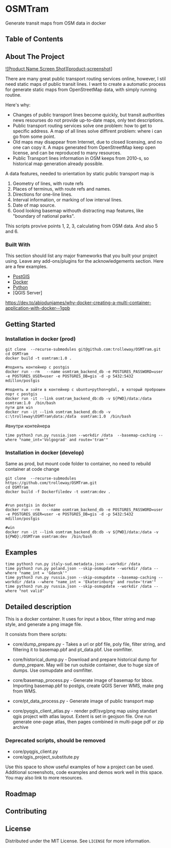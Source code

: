 # OSMTram
Generate transit maps from OSM data in docker

<!--
[![Contributors][contributors-shield]][contributors-url]
[![Forks][forks-shield]][forks-url]
[![Stargazers][stars-shield]][stars-url]
[![Issues][issues-shield]][issues-url]
[![MIT License][license-shield]][license-url]
[![LinkedIn][linkedin-shield]][linkedin-url]
-->


<!-- PROJECT LOGO -->

<!--
<br />
<p align="center">
  <a href="https://github.com/othneildrew/Best-README-Template">
    <img src="images/logo.png" alt="Logo" width="80" height="80">
  </a>
<!--
  <h3 align="center">Best-README-Template</h3>

  <p align="center">
    An awesome README template to jumpstart your projects!
    <br />
    <a href="https://github.com/othneildrew/Best-README-Template"><strong>Explore the docs »</strong></a>
    <br />
    <br />
    <a href="https://github.com/othneildrew/Best-README-Template">View Demo</a>
    ·
    <a href="https://github.com/othneildrew/Best-README-Template/issues">Report Bug</a>
    ·
    <a href="https://github.com/othneildrew/Best-README-Template/issues">Request Feature</a>
  </p>
</p>
-->


<!-- TABLE OF CONTENTS -->
## Table of Contents
<!--
* [About the Project](#about-the-project)
  * [Built With](#built-with)
* [Getting Started](#getting-started)
  * [Prerequisites](#prerequisites)
  * [Installation](#installation)
* [Usage](#usage)
* [Roadmap](#roadmap)
* [Contributing](#contributing)
* [License](#license)
* [Contact](#contact)
* [Acknowledgements](#acknowledgements)

-->

<!-- ABOUT THE PROJECT -->
## About The Project

[![Product Name Screen Shot][product-screenshot]](https://example.com)

There are many great public transport routing services online, however, I stil need static maps of public transit lines. I want to create a automatic process for generate static maps from OpenStreetMap data, with simply running routine.

Here's why:
* Changes of public transport lines become quickly, but transit authorities news resourses do not provide up-to-date maps, only text descriptions.
* Public transport routing services solve one problem: how to get to specific address. A map of all lines solve diffirent problem: where i can go from some point.
* Old maps may disappear from Internet, due to closed licensing, and no one can copy it. A maps generated from OpenStreetMap keep open license, and can be reproduced to many resources.
* Public Transport lines information in OSM keeps from 2010-s, so historical map generation already possible.

A data features, needed to orientation by static public transport map is

1. Geometry of lines, with route refs
2. Places of terminus, with route refs and names.
3. Directions for one-line lines.
4. Interval information, or marking of low interval lines.
5. Date of map source.
6. Good looking basemap withouth distracting map features, like "boundary of national parks".

This scripts provive points 1, 2, 3, calculating from OSM data. And also 5 and 6.

### Built With
This section should list any major frameworks that you built your project using. Leave any add-ons/plugins for the acknowledgements section. Here are a few examples.
* [PostGIS](https://postgis.net/)
* [Docker](https://www.docker.com/)
* [Python](https://www.python.org/)
* [QGIS Server]

https://dev.to/abiodunjames/why-docker-creating-a-multi-container-application-with-docker--1gpb

<!-- GETTING STARTED -->
## Getting Started

<!--### Prerequisites -->

### Installation in docker (prod)
```
git clone  --recurse-submodules git@github.com:trolleway/OSMTram.git
cd OSMTram
docker build -t osmtram:1.0 .

#поднять контейнер с postgis
docker run --rm   --name osmtram_backend_db -e POSTGRES_PASSWORD=user -e POSTGRES_USER=user -e POSTGRES_DB=gis -d -p 5432:5432   mdillon/postgis

#поднять и зайти в контейнер с ubuntu+python+gdal, в который проброшен порт с postgis
docker run -it --link osmtram_backend_db:db -v ${PWD}/data:/data   osmtram:1.0  /bin/bash
пути для win
docker run -it --link osmtram_backend_db:db -v c:\trolleway\OSMTram\data:/data  osmtram:1.0  /bin/bash
```


#внутри контейнера
```
time python3 run.py russia.json --workdir /data  --basemap-caching --where "name_int='Volgograd' and route='tram'"
```

### Installation in docker (develop)
Same as prod, but mount code folder to container, no need to rebuild container at code change

```
git clone  --recurse-submodules https://github.com/trolleway/OSMTram.git
cd OSMTram
docker build -f Dockerfiledev -t osmtram:dev .


#run postgis in docker
docker run --rm   --name osmtram_backend_db -e POSTGRES_PASSWORD=user -e POSTGRES_USER=user -e POSTGRES_DB=gis -d -p 5432:5432   mdillon/postgis

#win
docker run -it --link osmtram_backend_db:db -v ${PWD}/data:/data -v ${PWD}:/OSMTram osmtram:dev  /bin/bash
```


## Examples

```
time python3 run.py italy-sud.metadata.json --workdir /data
time python3 run.py poland.json --skip-osmupdate --workdir /data --where "name_int = 'Gdansk'"
time python3 run.py russia.json --skip-osmupdate --basemap-caching --workdir /data --where "name_int = 'Ekaterinburg' and route='tram'"
time python3 run.py russia.json --skip-osmupdate --workdir /data --where "not valid"

```

<!-- USAGE EXAMPLES -->
## Detailed description

This is a docker container. It uses for input a bbox, filter string and map style, and generate a png image file.

It consists from there scripts:

* core/dump_prepare.py - Takes a url or pbf file, poly file, filter string, and filtering it to basemap.pbf and pt_data.pbf. Use osmfilter.
* core/historical_dump.py - Download and prepare historical dump for dump_prepare. May will be run outside container, due to huge size of dumps. Use osmupdate and osmfilter.
* core/basemap_process.py - Generate image of basemap for bbox. Importing basemap.pbf to postgis, create QGIS Server WMS, make png from WMS.
* core/pt_data_process.py - Generate image of public transport map

* core/pyqgis_client_atlas.py - render pdf/svg/png map using standart qgis project with atlas layout. Extent is set in geojson file.
    One run generate one-page atlas, then pages combined in multi-page pdf or zip archive

### Deprecated scripts, should be removed

* core/pyqgis_client.py
* core/qgis_project_substitute.py


Use this space to show useful examples of how a project can be used. Additional screenshots, code examples and demos work well in this space. You may also link to more resources.

<!--
_For more examples, please refer to the [Documentation](https://example.com)_
-->


<!-- ROADMAP -->
## Roadmap



<!-- CONTRIBUTING -->
## Contributing



<!-- LICENSE -->
## License

Distributed under the MIT License. See `LICENSE` for more information.



<!-- CONTACT -->
<!--## Contact

Your Name - [@your_twitter](https://twitter.com/your_username) - email@example.com

Project Link: [https://github.com/your_username/repo_name](https://github.com/your_username/repo_name)-->



<!-- ACKNOWLEDGEMENTS -->
<!--## Acknowledgements
* [GitHub Emoji Cheat Sheet](https://www.webpagefx.com/tools/emoji-cheat-sheet)
* [Img Shields](https://shields.io)
* [Choose an Open Source License](https://choosealicense.com)
* [GitHub Pages](https://pages.github.com)
* [Animate.css](https://daneden.github.io/animate.css)
* [Loaders.css](https://connoratherton.com/loaders)
* [Slick Carousel](https://kenwheeler.github.io/slick)
* [Smooth Scroll](https://github.com/cferdinandi/smooth-scroll)
* [Sticky Kit](http://leafo.net/sticky-kit)
* [JVectorMap](http://jvectormap.com)
* [Font Awesome](https://fontawesome.com)-->





<!-- MARKDOWN LINKS & IMAGES -->
<!-- https://www.markdownguide.org/basic-syntax/#reference-style-links -->
<!--[contributors-shield]: https://img.shields.io/github/contributors/othneildrew/Best-README-Template.svg?style=flat-square
[contributors-url]: https://github.com/othneildrew/Best-README-Template/graphs/contributors
[forks-shield]: https://img.shields.io/github/forks/othneildrew/Best-README-Template.svg?style=flat-square
[forks-url]: https://github.com/othneildrew/Best-README-Template/network/members
[stars-shield]: https://img.shields.io/github/stars/othneildrew/Best-README-Template.svg?style=flat-square
[stars-url]: https://github.com/othneildrew/Best-README-Template/stargazers
[issues-shield]: https://img.shields.io/github/issues/othneildrew/Best-README-Template.svg?style=flat-square
[issues-url]: https://github.com/othneildrew/Best-README-Template/issues
[license-shield]: https://img.shields.io/github/license/othneildrew/Best-README-Template.svg?style=flat-square
[license-url]: https://github.com/othneildrew/Best-README-Template/blob/master/LICENSE.txt
[linkedin-shield]: https://img.shields.io/badge/-LinkedIn-black.svg?style=flat-square&logo=linkedin&colorB=555
[linkedin-url]: https://linkedin.com/in/othneildrew
[product-screenshot]: images/screenshot.png-->
